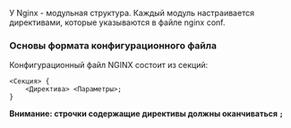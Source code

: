 У Nginx - модульная структура. Каждый модуль настраивается директивами, которые указываются в файле nginx conf.


### Основы формата конфигурационного файла 

Конфигурационный файл NGINX состоит из секций:
```nginx
<Секция> {
	<Директива> <Параметры>;
}
```
**Внимание: строчки содержащие директивы должны оканчиваться `;`**



